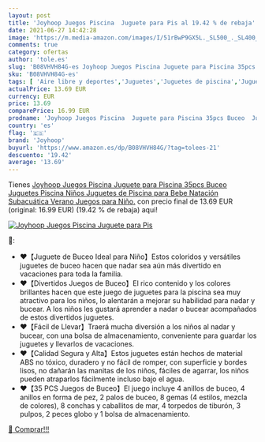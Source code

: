 ```yaml
---
layout: post
title: 'Joyhoop Juegos Piscina  Juguete para Pis al 19.42 % de rebaja'
date: 2021-06-27 14:42:28
image: 'https://m.media-amazon.com/images/I/51rBwP9GX5L._SL500_._SL400_.jpg'
comments: true
category: ofertas
author: 'tole.es'
slug: 'B08VHVH84G-es Joyhoop Juegos Piscina Juguete para Piscina 35pcs Buceo...'
sku: 'B08VHVH84G-es'
tags: [ 'Aire libre y deportes','Juguetes','Juguetes de piscina','Juguetes para bucear','Juguetes y juegos','Piscinas de jardín y juegos acuáticos','bebe','joyhoop', ]
actualPrice: 13.69 EUR
currency: EUR
price: 13.69
comparePrice: 16.99 EUR
prodname: 'Joyhoop Juegos Piscina  Juguete para Piscina 35pcs Buceo  Juguetes Piscina Niños  Juguetes de Piscina para Bebe Natación Subacuática Verano Juegos para Niño.'
country: 'es'
flag: '🇪🇸'
brand: 'Joyhoop'
buyurl: 'https://www.amazon.es/dp/B08VHVH84G/?tag=tolees-21'
descuento: '19.42'
average: '13.69'
---
```


Tienes [Joyhoop Juegos Piscina  Juguete para Piscina 35pcs Buceo  Juguetes Piscina Niños  Juguetes de Piscina para Bebe Natación Subacuática Verano Juegos para Niño.](https://www.amazon.es/dp/B08VHVH84G/?tag=tolees-21) con precio final de  13.69 EUR (original: 16.99 EUR) (19.42 %  de rebaja) aqui!

[![Joyhoop Juegos Piscina  Juguete para Pis](https://m.media-amazon.com/images/I/51rBwP9GX5L._SL500_._SL400_.jpg)](https://www.amazon.es/dp/B08VHVH84G/?tag=tolees-21)

🔎:

- ❤【Juguete de Buceo Ideal para Niño】Estos coloridos y versátiles juguetes de buceo hacen que nadar sea aún más divertido en vacaciones para toda la familia.
- ❤【Divertidos Juegos de Buceo】El rico contenido y los colores brillantes hacen que este juego de juguetes para la piscina sea muy atractivo para los niños, lo alentarán a mejorar su habilidad para nadar y bucear. A los niños les gustará aprender a nadar o bucear acompañados de estos divertidos juguetes.
- ❤【Fácil de Llevar】Traerá mucha diversión a los niños al nadar y bucear, con una bolsa de almacenamiento, conveniente para guardar los juguetes y llevarlos de vacaciones.
- ❤【Calidad Segura y Alta】Estos juguetes están hechos de material ABS no tóxico, duradero y no fácil de romper, con superficie y bordes lisos, no dañarán las manitas de los niños, fáciles de agarrar, los niños pueden atraparlos fácilmente incluso bajo el agua.
- ❤【35 PCS Juegos de Buceo】El juego incluye 4 anillos de buceo, 4 anillos en forma de pez, 2 palos de buceo, 8 gemas (4 estilos, mezcla de colores), 8 conchas y caballitos de mar, 4 torpedos de tiburón, 3 pulpos, 2 peces globo y 1 bolsa de almacenamiento.

[🛒 Comprar!!!](https://www.amazon.es/dp/B08VHVH84G/?tag=tolees-21)
